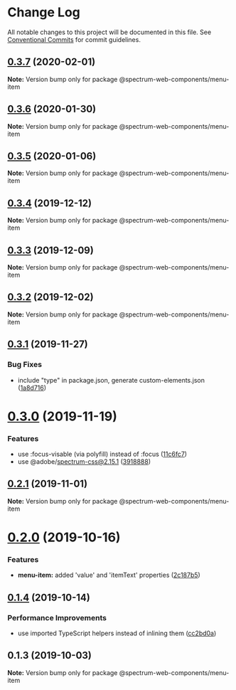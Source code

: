 # Change Log

All notable changes to this project will be documented in this file.
See [Conventional Commits](https://conventionalcommits.org) for commit guidelines.

## [0.3.7](https://github.com/adobe/spectrum-web-components/compare/@spectrum-web-components/menu-item@0.3.6...@spectrum-web-components/menu-item@0.3.7) (2020-02-01)

**Note:** Version bump only for package @spectrum-web-components/menu-item

## [0.3.6](https://github.com/adobe/spectrum-web-components/compare/@spectrum-web-components/menu-item@0.3.5...@spectrum-web-components/menu-item@0.3.6) (2020-01-30)

**Note:** Version bump only for package @spectrum-web-components/menu-item

## [0.3.5](https://github.com/adobe/spectrum-web-components/compare/@spectrum-web-components/menu-item@0.3.4...@spectrum-web-components/menu-item@0.3.5) (2020-01-06)

**Note:** Version bump only for package @spectrum-web-components/menu-item

## [0.3.4](https://github.com/adobe/spectrum-web-components/compare/@spectrum-web-components/menu-item@0.3.3...@spectrum-web-components/menu-item@0.3.4) (2019-12-12)

**Note:** Version bump only for package @spectrum-web-components/menu-item

## [0.3.3](https://github.com/adobe/spectrum-web-components/compare/@spectrum-web-components/menu-item@0.3.2...@spectrum-web-components/menu-item@0.3.3) (2019-12-09)

**Note:** Version bump only for package @spectrum-web-components/menu-item

## [0.3.2](https://github.com/adobe/spectrum-web-components/compare/@spectrum-web-components/menu-item@0.3.1...@spectrum-web-components/menu-item@0.3.2) (2019-12-02)

**Note:** Version bump only for package @spectrum-web-components/menu-item

## [0.3.1](https://github.com/adobe/spectrum-web-components/compare/@spectrum-web-components/menu-item@0.3.0...@spectrum-web-components/menu-item@0.3.1) (2019-11-27)

### Bug Fixes

-   include "type" in package.json, generate custom-elements.json ([1a8d716](https://github.com/adobe/spectrum-web-components/commit/1a8d716))

# [0.3.0](https://github.com/adobe/spectrum-web-components/compare/@spectrum-web-components/menu-item@0.2.1...@spectrum-web-components/menu-item@0.3.0) (2019-11-19)

### Features

-   use :focus-visable (via polyfill) instead of :focus ([11c6fc7](https://github.com/adobe/spectrum-web-components/commit/11c6fc7))
-   use @adobe/spectrum-css@2.15.1 ([3918888](https://github.com/adobe/spectrum-web-components/commit/3918888))

## [0.2.1](https://github.com/adobe/spectrum-web-components/compare/@spectrum-web-components/menu-item@0.2.0...@spectrum-web-components/menu-item@0.2.1) (2019-11-01)

**Note:** Version bump only for package @spectrum-web-components/menu-item

# [0.2.0](https://github.com/adobe/spectrum-web-components/compare/@spectrum-web-components/menu-item@0.1.4...@spectrum-web-components/menu-item@0.2.0) (2019-10-16)

### Features

-   **menu-item:** added 'value' and 'itemText' properties ([2c187b5](https://github.com/adobe/spectrum-web-components/commit/2c187b5))

## [0.1.4](https://github.com/adobe/spectrum-web-components/compare/@spectrum-web-components/menu-item@0.1.3...@spectrum-web-components/menu-item@0.1.4) (2019-10-14)

### Performance Improvements

-   use imported TypeScript helpers instead of inlining them ([cc2bd0a](https://github.com/adobe/spectrum-web-components/commit/cc2bd0a))

## 0.1.3 (2019-10-03)

**Note:** Version bump only for package @spectrum-web-components/menu-item
